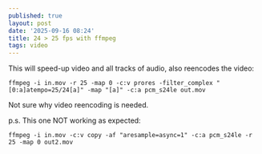 ```yaml
---
published: true
layout: post
date: '2025-09-16 08:24'
title: 24 > 25 fps with ffmpeg
tags: video 
---
```

This will speed-up video and all tracks of audio, also reencodes the video:

    ffmpeg -i in.mov -r 25 -map 0 -c:v prores -filter_complex "[0:a]atempo=25/24[a]" -map "[a]" -c:a pcm_s24le out.mov

Not sure why video reencoding is needed.

p.s. This one NOT working as expected:

    ffmpeg -i in.mov -c:v copy -af "aresample=async=1" -c:a pcm_s24le -r 25 -map 0 out2.mov
